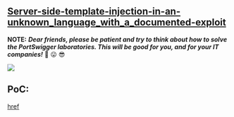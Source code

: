## [Server-side-template-injection-in-an-unknown_language_with_a_documented-exploit](https://portswigger.net/web-security/server-side-template-injection/exploiting/lab-server-side-template-injection-in-an-unknown-language-with-a-documented-exploit)


**NOTE:** ***Dear friends, please be patient and try to think about how to solve the PortSwigger laboratories. This will be good for you, and for your IT companies!*** 🤫 😛 😎

![](https://github.com/nu11secur1ty/PortSwigger-Web-Security-Academy/blob/main/Server-side-template-injection/Server-side-template-injection-in-an-unknown_language_with_a_documented-exploit-PoC/Docs/Screenshot%202022-05-11%20105909.png)

## PoC:
[href](https://streamable.com/gmh9tt)
